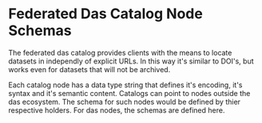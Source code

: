 # Federated Das Catalog Node Schemas

The federated das catalog provides clients with the means to locate datasets
in independly of explicit URLs.  In this way it's similar to DOI's, but works
even for datasets that will not be archived.

Each catalog node has a data type string that defines it's encoding, it's 
syntax and it's semantic content.  Catalogs can point to nodes outside the
das ecosystem.  The schema for such nodes would be defined by thier respective
holders.  For das nodes, the schemas are defined here.

